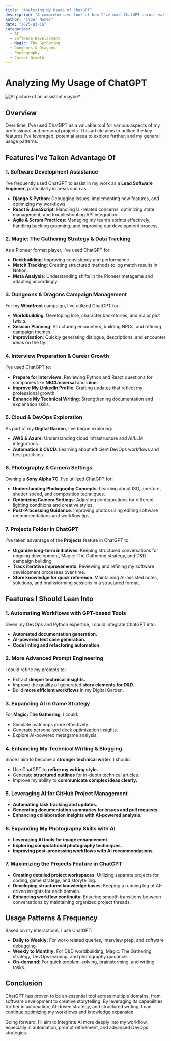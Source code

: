 ```yaml
---
title: "Analyzing My Usage of ChatGPT"
description: "A comprehensive look at how I've used ChatGPT across various domains, what features I should lean into, and my usage patterns."
author: "[Your Name]"
date: "2025-03-16"
categories:
  - AI
  - Software Development
  - Magic: The Gathering
  - Dungeons & Dragons
  - Photography
  - Career Growth
---
```


# Analyzing My Usage of ChatGPT

![AI picture of an assistant maybe?](./assets/gpts.png)

## Overview

Over time, I've used ChatGPT as a valuable tool for various aspects of my professional and personal projects. This article aims to outline the key features I've leveraged, potential areas to explore further, and my general usage patterns.

## Features I've Taken Advantage Of

### 1. **Software Development Assistance**

I’ve frequently used ChatGPT to assist in my work as a **Lead Software Engineer**, particularly in areas such as:

- **Django & Python**: Debugging issues, implementing new features, and optimizing my workflows.
- **React & JavaScript**: Handling UI-related concerns, optimizing state management, and troubleshooting API integration.
- **Agile & Scrum Practices**: Managing my team’s sprints effectively, handling backlog grooming, and improving our development process.

### 2. **Magic: The Gathering Strategy & Data Tracking**

As a Pioneer format player, I’ve used ChatGPT for:

- **Deckbuilding**: Improving consistency and performance.
- **Match Tracking**: Creating structured methods to log match results in Notion.
- **Meta Analysis**: Understanding shifts in the Pioneer metagame and adapting accordingly.

### 3. **Dungeons & Dragons Campaign Management**

For my **Windfrost** campaign, I’ve utilized ChatGPT for:

- **Worldbuilding**: Developing lore, character backstories, and major plot twists.
- **Session Planning**: Structuring encounters, building NPCs, and refining campaign themes.
- **Improvisation**: Quickly generating dialogue, descriptions, and encounter ideas on the fly.

### 4. **Interview Preparation & Career Growth**

I've used ChatGPT to:

- **Prepare for Interviews**: Reviewing Python and React questions for companies like **NBCUniversal** and **Liine**.
- **Improve My LinkedIn Profile**: Crafting updates that reflect my professional growth.
- **Enhance My Technical Writing**: Strengthening documentation and explanation skills.

### 5. **Cloud & DevOps Exploration**

As part of my **Digital Garden**, I’ve begun exploring:

- **AWS & Azure**: Understanding cloud infrastructure and AI/LLM integrations.
- **Automation & CI/CD**: Learning about efficient DevOps workflows and best practices.

### 6. **Photography & Camera Settings**

Owning a **Sony Alpha 7C**, I’ve utilized ChatGPT for:

- **Understanding Photography Concepts**: Learning about ISO, aperture, shutter speed, and composition techniques.
- **Optimizing Camera Settings**: Adjusting configurations for different lighting conditions and creative styles.
- **Post-Processing Guidance**: Improving photos using editing software recommendations and workflow tips.

### 7. **Projects Folder in ChatGPT**

I've taken advantage of the **Projects** feature in ChatGPT to:

- **Organize long-term initiatives**: Keeping structured conversations for ongoing development, Magic: The Gathering strategy, and D&D campaign building.
- **Track iterative improvements**: Reviewing and refining my software development processes over time.
- **Store knowledge for quick reference**: Maintaining AI-assisted notes, solutions, and brainstorming sessions in a structured format.

## Features I Should Lean Into

### 1. **Automating Workflows with GPT-based Tools**

Given my DevOps and Python expertise, I could integrate ChatGPT into:

- **Automated documentation generation.**
- **AI-powered test case generation.**
- **Code linting and refactoring automation.**

### 2. **More Advanced Prompt Engineering**

I could refine my prompts to:

- Extract **deeper technical insights.**
- Improve the quality of generated **story elements for D&D.**
- Build **more efficient workflows** in my Digital Garden.

### 3. **Expanding AI in Game Strategy**

For **Magic: The Gathering**, I could:

- Simulate matchups more effectively.
- Generate personalized deck optimization insights.
- Explore AI-powered metagame analysis.

### 4. **Enhancing My Technical Writing & Blogging**

Since I aim to become a **stronger technical writer**, I should:

- Use ChatGPT to **refine my writing style.**
- Generate **structured outlines** for in-depth technical articles.
- Improve my ability to **communicate complex ideas clearly.**

### 5. **Leveraging AI for GitHub Project Management**

- **Automating task tracking and updates.**
- **Generating documentation summaries for issues and pull requests.**
- **Enhancing collaboration insights with AI-powered analysis.**

### 6. **Expanding My Photography Skills with AI**

- **Leveraging AI tools for image enhancement.**
- **Exploring computational photography techniques.**
- **Improving post-processing workflows with AI recommendations.**

### 7. **Maximizing the Projects Feature in ChatGPT**

- **Creating detailed project workspaces**: Utilizing separate projects for coding, game strategy, and storytelling.
- **Developing structured knowledge bases**: Keeping a running log of AI-driven insights for each domain.
- **Enhancing workflow continuity**: Ensuring smooth transitions between conversations by maintaining organized project threads.

## Usage Patterns & Frequency

Based on my interactions, I use ChatGPT:

- **Daily to Weekly:** For work-related queries, interview prep, and software debugging.
- **Weekly to Monthly:** For D&D worldbuilding, Magic: The Gathering strategy, DevOps learning, and photography guidance.
- **On-demand:** For quick problem-solving, brainstorming, and writing tasks.

## Conclusion

ChatGPT has proven to be an essential tool across multiple domains, from software development to creative storytelling. By leveraging its capabilities further in automation, AI-driven strategy, and structured writing, I can continue optimizing my workflows and knowledge expansion.

Going forward, I’ll aim to integrate AI more deeply into my workflow, especially in automation, prompt refinement, and advanced DevOps strategies.
